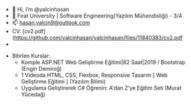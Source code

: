 - 👋 Hi, I’m @yalcinhasan
- 🌱  Fırat University | Software Engineering(Yazılım Mühendisliği) - 3/4
- 📫  hasan.yalcin9@outlook.com
- CV: [cv2.pdf](https://github.com/yalcinhasan/yalcinhasan/files/11840383/cv2.pdf
- 
* Bitirlen Kurslar: 
  - Komple ASP.NET Web Geliştirme Eğitimi|62 Saat|2019 / Bootstrap (Engin Demiroğ)
  - 1 Videoda HTML, CSS, Flexbox, Responsive Tasarım [ Web Geliştirme Eğitimi ] (Yazılım Bilimi)
  - Uygulama Geliştirerek C# Öğrenin: A'dan Z'ye Eğitim Seti (Murat Yücedağ)



<!---
yalcinhasan/yalcinhasan is a ✨ special ✨ repository because its `README.md` (this file) appears on your GitHub profile.
You can click the Preview link to take a look at your changes.
--->
